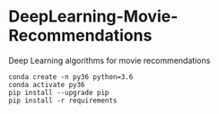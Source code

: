 # DeepLearning-Movie-Recommendations
Deep Learning algorithms for movie recommendations

```
conda create -n py36 python=3.6
conda activate py36
pip install --upgrade pip
pip install -r requirements
```
